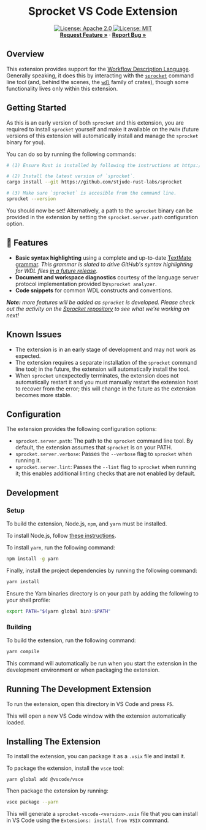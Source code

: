 <p align="center">
  <h1 align="center">
  Sprocket VS Code Extension
  </h1>

  <p align="center">
    <a href="https://github.com/stjude-rust-labs/sprocket-vscode/blob/main/LICENSE-APACHE" target="_blank">
      <img alt="License: Apache 2.0" src="https://img.shields.io/badge/license-Apache 2.0-blue.svg" />
    </a>
    <a href="https://github.com/stjude-rust-labs/sprocket-vscode/blob/main/LICENSE-MIT" target="_blank">
      <img alt="License: MIT" src="https://img.shields.io/badge/license-MIT-blue.svg" />
    </a>
    <br/>
    <a href="https://github.com/stjude-rust-labs/sprocket-vscode/issues/new?assignees=&labels=&template=feature_request.md&title=Descriptive%20Title&labels=enhancement"><strong>Request Feature »</strong></a>
    ·
    <a href="https://github.com/stjude-rust-labs/sprocket-vscode/issues/new?assignees=&labels=&template=bug_report.md&title=Descriptive%20Title&labels=bug"><strong>Report Bug »</strong></a>
    <br />
  </p>
</p>

## Overview

This extension provides support for the <a href="https://openwdl.org/">Workflow
Description Language</a>. Generally speaking, it does this by interacting with the
[`sprocket`](https://github.com/stjude-rust-labs/sprocket) command line tool (and,
behind the scenes, the [`wdl`](https://github.com/stjude-rust-labs/wdl) family of
crates), though some functionality lives only within this extension.

## Getting Started

As this is an early version of both `sprocket` and this extension, you are required to
install `sprocket` yourself and make it available on the `PATH` (future versions of
this extension will automatically install and manage the `sprocket` binary for you).

You can do so by running the following commands:

```bash
# (1) Ensure Rust is installed by following the instructions at https://rustup.rs.

# (2) Install the latest version of `sprocket`.
cargo install --git https://github.com/stjude-rust-labs/sprocket

# (3) Make sure `sprocket` is accesible from the command line.
sprocket --version
```

You should now be set! Alternatively, a path to the `sprocket` binary can be provided in the extension
by setting the `sprocket.server.path` configuration option.

## 🎨 Features

* **Basic syntax highlighting** using a complete and up-to-date [TextMate
  grammar](https://macromates.com/manual/en/language_grammars). _This grammar is slated
  to drive GitHub's syntax highlighting for WDL files [in a future
  release](https://github.com/github-linguist/linguist/pull/6972)_.
* **Document and workspace diagnostics** courtesy of the language server protocol
  implementation provided by`sprocket analyzer`.
* **Code snippets** for common WDL constructs and conventions.

_**Note:** more features will be added as `sprocket` is developed. Please check out the
activity on the [Sprocket repository](https://github.com/stjude-rust-labs/sprocket) to
see what we're working on next!_

## Known Issues

- The extension is in an early stage of development and may not work as
  expected.
- The extension requires a separate installation of the `sprocket` command line
  tool; in the future, the extension will automatically install the tool.
- When `sprocket` unexpectedly terminates, the extension does not automatically
  restart it and you must manually restart the extension host to recover from
  the error; this will change in the future as the extension becomes more
  stable.

## Configuration

The extension provides the following configuration options:

- `sprocket.server.path`: The path to the `sprocket` command line tool. By
  default, the extension assumes that `sprocket` is on your PATH.
- `sprocket.server.verbose`: Passes the `--verbose` flag to `sprocket` when
  running it.
- `sprocket.server.lint`: Passes the `--lint` flag to `sprocket` when running
  it; this enables additional linting checks that are not enabled by default.

## Development

### Setup

To build the extension, Node.js, `npm`, and `yarn` must be installed.

To install Node.js, follow [these instructions](https://nodejs.org/en/download/package-manager/current).

To install `yarn`, run the following command:

```bash
npm install -g yarn
```

Finally, install the project dependencies by running the following command:

```bash
yarn install
```

Ensure the Yarn binaries directory is on your path by adding the following to
your shell profile:

```bash
export PATH="$(yarn global bin):$PATH"
```

### Building

To build the extension, run the following command:

```bash
yarn compile
```

This command will automatically be run when you start the extension in the
development environment or when packaging the extension.


## Running The Development Extension

To run the extension, open this directory in VS Code and press `F5`.

This will open a new VS Code window with the extension automatically loaded.

## Installing The Extension

To install the extension, you can package it as a `.vsix` file and install it.

To package the extension, install the `vsce` tool:

```
yarn global add @vscode/vsce
```

Then package the extension by running:

```bash
vsce package --yarn
```

This will generate a `sprocket-vscode-<version>.vsix` file that you can install in VS Code using the `Extensions: install from VSIX` command.
